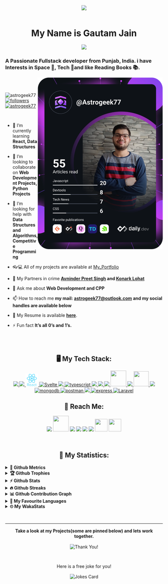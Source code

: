 <div align="center">
  <img src="https://user-images.githubusercontent.com/42115530/92640221-9728ca00-f2fa-11ea-8994-c72b26e937de.gif" align="center"/>
</div>
<br>
<h1 align="center">My Name is Gautam Jain</h1>
<p align="center">
  <b><img src="https://readme-typing-svg.herokuapp.com?font=Raleway&color=00A8FF&size=30&center=true&vCenter=true&lines=I+am+a+MERN+Developer.;I+am+a+Web+Designer.;I+am+a+Student.;i+am+a+Freelancer."></b>
</p>
<!-- <img align="right" src="https://media.giphy.com/media/jRf5fsn8G6YaogAWxn/giphy.gif?cid=ecf05e47gitfzbzv8awptxvx4e0neq7trgfhoakrjzzastlm&rid=giphy.gif&ct=s" width="300px" alt="Developer"> -->

<h3 align="left">A Passionate Fullstack developer from Punjab, India. i have Interests in Space 🌌, Tech 🤖and like Reading Books 📚.</h3>
<img align="right" src="https://github.com/astrogeek77/astrogeek77/blob/main/devcard.svg" alt="Gautam Jain's Dev Card" width="400px"/>
<br>
<br>
<p align="left">
  <img src="https://komarev.com/ghpvc/?username=astrogeek77&color=1DA1F2&style=for-the-badge" width="170px" alt="astrogeek77" />
   <a href="https://twitter.com/GautamJ49902907">
    <img alt="followers" title="Follow me on Twitter" src="https://img.shields.io/twitter/follow/astrogeek77?color=1DA1F2&label=Follow&logo=twitter&logoColor=white&style=for-the-badge"/>
    </a>
  <a href="https://github.com/astrogeek77"><img src="https://img.shields.io/github/followers/astrogeek77?label=Followers&logo=github&Follow&style=for-the-badge" width="150px" alt="astrogeek77"/></a>
  <br>
</p>

<br>

- 🌱 I’m currently learning **React, Data Structures**

- 👯 I’m looking to collaborate on **Web Development Projects, Python Projects**

- 🤝 I’m looking for help with **Data Structures and Algorithms, Competitive Programming**

- 👓💻 All of my projects are available at [My_Portfolio](https://astrogeek77.github.io/portfolio/)

- 👥 My Partners in crime **[Avninder Preet Singh](https://github.com/Avninder99) and [Konark Lohat](https://github.com/LastComrade)**

- 💬 Ask me about **Web Development and CPP**

- 📫 How to reach me **my mail: astrogeek77@outlook.com and my social handles are available below**

- 📄 My Resume is available **[here](https://astrogeek77.github.io/resume/)**.

- ⚡ Fun fact **It’s all 0’s and 1’s.**

<br>
<br>
<h2 align="center">🖥 My Tech Stack: </h2>
<p align="center"> 
    <a href="https://www.java.com" target="_blank"> <img src="https://img.icons8.com/color/48/000000/java-coffee-cup-logo.png"/> </a>
    <a href="https://www.learncpp.com/" target="_blank"> <img src="https://external-content.duckduckgo.com/iu/?u=https%3A%2F%2Fimages.vexels.com%2Fmedia%2Fusers%2F3%2F166253%2Fisolated%2Fpreview%2F14bc03b7b1c2c4e2656fd4c0a981cbbc-icono-de-lenguaje-de-programaci--n-cpp-by-vexels.png&f=1&nofb=1" width="45"/> </a>
    <a href="https://reactjs.org/" target="_blank"> <img src="https://raw.githubusercontent.com/devicons/devicon/master/icons/react/react-original-wordmark.svg" height="40"/> </a>
  <a href="https://svelte.dev/" target="_blank"> <img src="https://media.giphy.com/media/Y1q8LF4Fc6DoQYC3fi/giphy.gif" alt="Svelte" width="40" height="40"/> </a>
    <a href="https://developer.mozilla.org/en-US/docs/Web/JavaScript" target="_blank"> <img src="https://img.icons8.com/color/48/000000/javascript.png"/> </a> 
    <a href="https://www.typescriptlang.org/" target="_blank"> <img src="https://external-content.duckduckgo.com/iu/?u=https%3A%2F%2Fjaki-jezyk-programowania.pl%2Fimg%2Ftechnologies%2Ftypescript.png&f=1&nofb=1" alt="typescript" width="48" height="48"/> </a>
    <a href="https://www.w3.org/html/" target="_blank"> <img src="https://img.icons8.com/color/48/000000/html-5.png"/> </a> 
    <a href="https://www.w3schools.com/css/" target="_blank"> <img src="https://img.icons8.com/color/48/000000/css3.png"/> </a> 
    <a href="https://getbootstrap.com" target="_blank"> <img src="https://external-content.duckduckgo.com/iu/?u=https%3A%2F%2Fwww.shecodes.io%2Fassets%2Flogos%2Ftechnologies%2Fbootstrap-b63cede059eb73dc7036db08fc04826683fce2a3f7a557b40bc68cc3d69b1adb.png&f=1&nofb=1" width="50" </a> 
    <a href="https://tailwindcss.com/" target="_blank"> <img src="https://external-content.duckduckgo.com/iu/?u=https%3A%2F%2Fph-files.imgix.net%2F2e26f07f-e5e5-411e-ba1e-e92c4083bd92.png%3Fauto%3Dformat%26auto%3Dcompress%26codec%3Dmozjpeg%26cs%3Dstrip%26w%3D380%26h%3D380%26fit%3Dmax&f=1&nofb=1" height="50" width="50"/> </a> 
    <a href="https://www.python.org" target="_blank"> <img src="https://img.icons8.com/color/48/000000/python.png"/> </a> 
    <a href="https://nodejs.org" target="_blank"> <img src="https://external-content.duckduckgo.com/iu/?u=https%3A%2F%2Fpluspng.com%2Fimg-png%2Fnodejs-logo-vector-png-1-49-2-98-375.png&f=1&nofb=1" width="48" height="48"/> </a> 
    <a href="https://www.mysql.com/" target="_blank"> <img src="https://external-content.duckduckgo.com/iu/?u=https%3A%2F%2Fpngimg.com%2Fuploads%2Fmysql%2Fmysql_PNG9.png&f=1&nofb=1" width="50"/> </a>
    <a href="https://www.mongodb.com/" target="_blank"> <img src="https://external-content.duckduckgo.com/iu/?u=https%3A%2F%2Fpluspng.com%2Fimg-png%2Fmongodb-png--770.png&f=1&nofb=1" alt="mongodb" width="60" height="48"/> </a> 
    <a href="https://postman.com" target="_blank"> <img src="https://www.vectorlogo.zone/logos/getpostman/getpostman-icon.svg" alt="postman" width="45" height="45"/> </a>   
    <a href="https://git-scm.com/" target="_blank"> <img src="https://img.icons8.com/color/48/000000/git.png"/> </a> 
    <a href="https://expressjs.com" target="_blank"> <img src="https://external-content.duckduckgo.com/iu/?u=https%3A%2F%2Fwww.mementotech.in%2Fassets%2Fimages%2Ficons%2Fexpress.png&f=1&nofb=1" alt="express" width="50" height="48"/> </a>
    <a href="https://laravel.com/" target="_blank"> <img src="https://media.giphy.com/media/kHlrPbN9zaoOo7KXDo/giphy.gif?cid=ecf05e47oloah70byvgsg46d1z6vmt4nqlqtly69yho39vov&rid=giphy.gif&ct=s" alt="Laravel" width="40" height="40"/> </a>   
</p>
  
<h2 align="center">🤝 Reach Me:</h2>
<p align="center">
<a href="https://www.linkedin.com/in/gautam-jain-587675193/"><img src="https://sguru.org/wp-content/uploads/2018/02/linkedin-logo.png" width="40"></a>
<a href="mailto:astrogeek77@gmail.com"><img src="https://media.giphy.com/media/iPRtIf0OlGlSnNfV7W/giphy.gif" width="50" height="50"></a>
<a href="https://reddit.com/user/astrogeeek77" ><img src="https://external-content.duckduckgo.com/iu/?u=https%3A%2F%2Flh3.googleusercontent.com%2FJ41hsV2swVteoeB8pDhqbQR3H83NrEBFv2q_kYdq1xp9vsI1Gz9A9pzjcwX_JrZpPGsa%3Dw300&f=1&nofb=1" width="40"></a>
<a href="https://www.instagram.com/astrogeek77/"><img src="https://external-content.duckduckgo.com/iu/?u=https%3A%2F%2Fclipartart.com%2Fimages%2Finstagram-clipart-logo-1.png&f=1&nofb=1" width="40"></a>
<a href="https://twitter.com/GautamJ49902907"><img src="https://external-content.duckduckgo.com/iu/?u=http%3A%2F%2Fmedia.idownloadblog.com%2Fwp-content%2Fuploads%2F2015%2F11%2FTwitter-bird-logo-medium.png&f=1&nofb=1" width="40"></a>
<a  href="https://wa.me/919877663895?text=Hi%20Gautam"><img src="https://external-content.duckduckgo.com/iu/?u=https%3A%2F%2Fi.pinimg.com%2Foriginals%2F5b%2Fe5%2Ffb%2F5be5fbcb55c0d12f61f03fd603c2ddd2.png&f=1&nofb=1" width="40"></a>
<a  href="https://t.me/astrogeek77"><img src="https://external-content.duckduckgo.com/iu/?u=https%3A%2F%2Fpluspng.com%2Fimg-png%2Ftelegram-logo-png-telegram-png-images-free-img-512x512.png&f=1&nofb=1" width="40" height="40"></a> 
<a href="https://github.com/astrogeek77"><img src="https://external-content.duckduckgo.com/iu/?u=https%3A%2F%2Fcdn.icon-icons.com%2Ficons2%2F2351%2FPNG%2F512%2Flogo_github_icon_143196.png&f=1&nofb=1" width="40" height="40"></a>
</p>
<br>

<h2 align="center">📢 My Statistics: </h2> 
<p align="center">
    <details>
    <br>
    <summary><b>🎇 Github Metrics</b></summary>
    <p align="center">
<!--       <p align="center"> <img src="https://github.com/astrogeek77/astrogeek77/blob/output/github-contribution-grid-snake.svg"></p> -->
          <p align="center"><img src="https://github.com/astrogeek77/astrogeek77/blob/main/github-metrics.svg" alt="Metrics"></p>
    </p>
  </details>
  <details>
    <summary><b>🏆 Github Trophies</b></summary>
    <br>
    <p align="center"> <img src="https://github-profile-trophy.vercel.app/?username=astrogeek77&row=2&column=3&theme=gruvbox&no-bg=true&margin-w=15&margin-h=15" alt="github-trophy"></p>
  </details>
  <details>	
    <summary><b>⚡ Github Stats</b></summary>
      <br>
      <p align="center"><img height="180em" src="https://github-readme-stats.vercel.app/api?username=astrogeek77&show_icons=true&theme=vision-friendly-dark" alt="astrogeek77" align = "center"/>
  </details>
  <details>
   <summary><b>🔥 Github Streaks</b></summary>
    <br>
    <p align="center"><img src="https://github-readme-streak-stats.herokuapp.com?user=astrogeek77&theme=neon-dark&date_format=M%20j%5B%2C%20Y%5D" alt="astrogeek77" /></p>
<!--   <p align="center"><img src="https://github-readme-streak-stats.herokuapp.com/?user=astrogeek77&theme=ads-juicy-fresh&stroke=ffffff&background=0D1117" alt="astrogeek77" /></p> -->
  </details>
  <details>
    <summary><b>📊 Github Contribution Graph</b></summary>
    <br>
    <p align="center"<a href="#"><img alt="Gautam Jain's Activity Graph" src="https://activity-graph.herokuapp.com/graph?username=astrogeek77&bg_color=0D1117&color=f1c40f&line=e05397&point=FFFFFF&" /></a></p>
  </details>
<!--   <details>
    <summary><b>🔎 Most Commit Language</b></summary>
    <p align="center"> <img src="https://github-profile-summary-cards.vercel.app/api/cards/most-commit-language?username=astrogeek77&theme=github_dark"></p>
  </details> -->
  <details>
    <br>
    <summary><b>📰 My Favourite Languages</b></summary>
    <p align="center">
<!--       <a href="https://app.daily.dev/Astrogeek77"><img src="https://github.com/astrogeek77/astrogeek77/blob/main/devcard.svg" width="500" alt="Gautam Jain's Dev Card"/></a> -->
        <img src="https://github-readme-stats.vercel.app/api/top-langs/?username=astrogeek77&hide=html,tex&langs_count=6&layout=compact" width="500">
    </p>
  </details>
  
  <details>
    <br>
    <summary><b>⏲ My WakaStats</b></summary>
          <!--START_SECTION:waka-->
          <!--END_SECTION:waka--> 
  </details>
  
<!-- <a href="https://app.daily.dev/Astrogeek77"><img src="https://api.daily.dev/devcards/e5790489707f484fa0a830a36826a21e.png?r=aqx" width="400" alt="Gautam Jain's Dev Card"/></a> -->
</p>
<br>
<hr>
<p align="center">
    <b>Take a look at my Projects(some are pinned below) and lets work together.</b><br><br>
   <img alt="Thank You!" title="Thank You" src="https://img.shields.io/badge/Thank-You-%23e84118"/>
</p>
<br>
 <p align="center"> 
    <p align="center">Here is a free joke for you!</p>
    <p align="center"><img align="center" src="https://readme-jokes.vercel.app/api?theme=blue-green" alt="Jokes Card" /></p>
</p>
